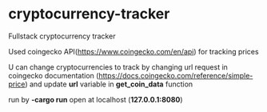 # cryptocurrency-tracker
Fullstack cryptocurrency tracker

Used coingecko API(https://www.coingecko.com/en/api) for tracking prices

U can change cryptocurrencies to track by changing url request in coingecko documentation (https://docs.coingecko.com/reference/simple-price)
and update **url** variable in **get_coin_data** function

run by **-cargo run**
open at localhost (**127.0.0.1:8080**)
